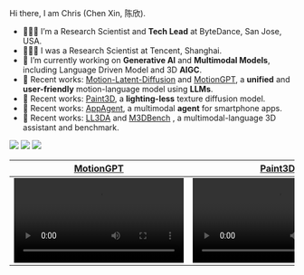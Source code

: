 Hi there, I am Chris (Chen Xin, 陈欣).
- 👨🏼‍💻 I’m a Research Scientist and **Tech Lead** at ByteDance, San Jose, USA.
- 👨🏼‍💻 I was a Research Scientist at Tencent, Shanghai.
- 🔭 I’m currently working on **Generative AI** and **Multimodal Models**, including Language Driven Model and 3D **AIGC**.
- 📖 Recent works: [Motion-Latent-Diffusion](https://github.com/ChenFengYe/motion-latent-diffusion) and [MotionGPT](https://github.com/OpenMotionLab/MotionGPT), a **unified** and **user-friendly** motion-language model using **LLMs**.
- 📖 Recent works: [Paint3D](https://github.com/OpenTexture/Paint3D), a **lighting-less** texture diffusion model.
- 📖 Recent works: [AppAgent](https://github.com/mnotgod96/AppAgent), a multimodal **agent** for smartphone apps.
- 📖 Recent works: [LL3DA](https://github.com/Open3DA/LL3DA) and [M3DBench](https://github.com/OpenM3D/M3DBench) , a multimodal-language 3D assistant and benchmark.




[![](https://img.shields.io/badge/website-orange?&style=for-the-badge&logo=Google%20chrome&logoColor=white)](https://chenxin.tech/) [![](https://img.shields.io/badge/google%20scholar-%234285F4.svg?&style=for-the-badge&logo=google-scholar&logoColor=white)](https://scholar.google.com.hk/citations?hl=en&user=7qeAJZ4AAAAJ) [![](https://img.shields.io/twitter/follow/ChrisChen?style=for-the-badge&logo=Twitter&labelColor=00acee&logoColor=white&color=2bc4ff)](https://twitter.com/XinChen05417771)

<div align="center">

<!-- <img src="https://cdn.discordapp.com/attachments/941582479117127680/1111543600879259749/20230526075532.png" width="350px"> -->

|                                                   [MotionGPT](https://github.com/OpenMotionLab/MotionGPT)       |                                                   [Paint3D](https://github.com/OpenTexture/Paint3D)              |                                                       [AppAgent](https://github.com/mnotgod96/AppAgent)           | 
| :--------------------------------------------------------------------------------------------------------------: | :--------------------------------------------------------------------------------------------------------------: | :--------------------------------------------------------------------------------------------------------------: |
| <video src="https://github.com/OpenMotionLab/MotionGPT/assets/120085716/a741e162-b2f4-4f65-af8e-aa19c4115a9e" /> | <video src="https://github.com/OpenTexture/Paint3D/assets/18525299/9aef7eeb-a783-482c-87d5-78055da3bfc0" />      | <video src="https://github.com/ChenFengYe/chenfengye/assets/16475892/eafb6db9-9d71-4b44-a682-fa2b1bca67f5" /> |

<!-- [![Anurag's github stats](https://github-readme-stats.vercel.app/api?username=chenfengye)](https://github.com/anuraghazra/github-readme-stats) -->
<!--
**guochengqian/guochengqian** is a ✨ _special_ ✨ repository because its `README.md` (this file) appears on your GitHub profile.

Here are some ideas to get you started:

- 🔭 I’m currently working on ...
- 🌱 I’m currently learning ...
- 👯 I’m looking to collaborate on ...
- 🤔 I’m looking for help with ...
- 💬 Ask me about ...
- 📫 How to reach me: ...
- 😄 Pronouns: ...
- ⚡ Fun fact: ...

<div align="center">
  <p>

  <a href="https://github.com/guochengqian">

  <img src="https://github-readme-stats.vercel.app/api?username=guochengqian&show_icons=true&theme=default&hide=contribs,issues" />

  </a>
  
  </p>
</div>
-->
